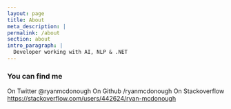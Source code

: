 ```yaml
---
layout: page
title: About
meta_description: |
permalink: /about
section: about
intro_paragraph: |
  Developer working with AI, NLP & .NET
---
```


### You can find me

On Twitter @ryanmcdonough
On Github /ryanmcdonough
On Stackoverflow https://stackoverflow.com/users/442624/ryan-mcdonough